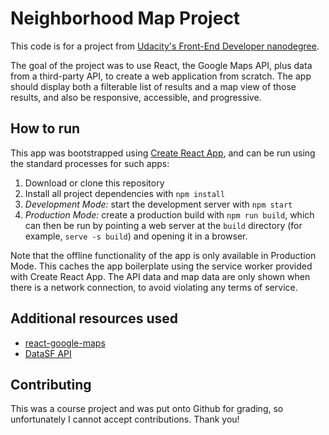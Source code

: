 # Neighborhood Map Project

This code is for a project from [Udacity's Front-End Developer nanodegree](https://www.udacity.com/course/front-end-web-developer-nanodegree--nd001).

The goal of the project was to use React, the Google Maps API, plus data from a third-party API, to create a web application from scratch. The app should display both a filterable list of results and a map view of those results, and also be responsive, accessible, and progressive.

## How to run

This app was bootstrapped using [Create React App](https://github.com/Cetoute/new-map.git), and can be run using the standard processes for such apps:

1. Download or clone this repository
2. Install all project dependencies with `npm install`
3. *Development Mode:* start the development server with `npm start`
4. *Production Mode:* create a production build with `npm run build`, which can then be run by pointing a web server at the `build` directory (for example, `serve -s build`) and opening it in a browser.

Note that the offline functionality of the app is only available in Production Mode. This caches the app boilerplate using the service worker provided with Create React App. The API data and map data are only shown when there is a network connection, to avoid violating any terms of service.

## Additional resources used
- [react-google-maps](https://tomchentw.github.io/react-google-maps/)
- [DataSF API](https://datasf.org/opendata/)

## Contributing

This was a course project and was put onto Github for grading, so unfortunately I cannot accept contributions. Thank you!
